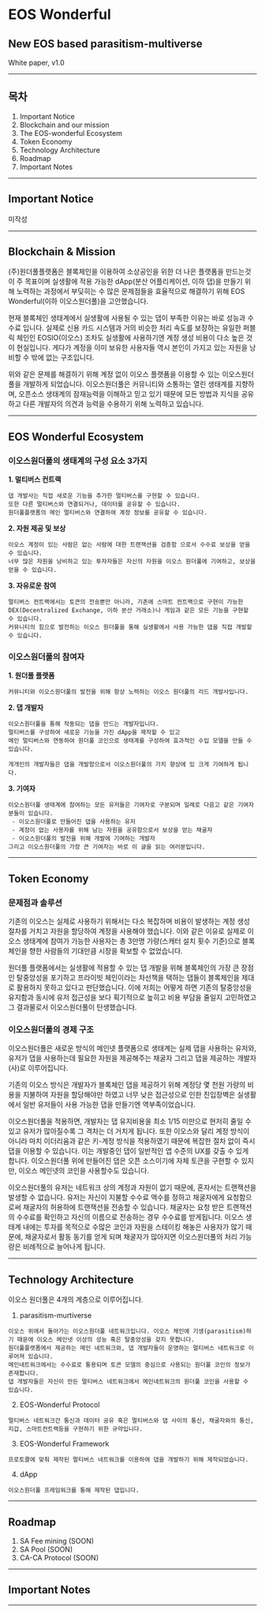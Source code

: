EOS Wonderful
==============
## New EOS based parasitism-multiverse
White paper, v1.0
- - -

목차
---
1. Important Notice
2. Blockchain and our mission
2. The EOS-wonderful Ecosystem
3. Token Economy
4. Technology Architecture
5. Roadmap
6. Important Notes
- - -  

Important Notice
----------------
미작성
- - -  
Blockchain & Mission
--------------------------
(주)원더풀플랫폼은 블록체인을 이용하여 소상공인을 위한 더 나은 플랫폼을 만드는것이 주 목표이며 실생활에 적용 가능한 dApp(분산 어플리케이션, 이하 댑)을 만들기 위해 노력하는 과정에서 부딪히는 수 많은 문제점들을 효율적으로 해결하기 위해 EOS Wonderful(이하 이오스원더풀)을 고안했습니다.  

현재 블록체인 생태계에서 실생활에 사용될 수 있는 댑이 부족한 이유는 바로 성능과 수수료 입니다. 실제로 신용 카드 시스템과 거의 비슷한 처리 속도를 보장하는 유일한 퍼블릭 체인인 EOSIO(이오스) 조차도 실생활에 사용하기엔 계정 생성 비용이 다소 높은 것이 현실입니다. 게다가 계정을 이미 보유한 사용자들 역시 본인이 가지고 있는 자원을 낭비할 수 밖에 없는 구조입니다.   

위와 같은 문제를 해결하기 위해 계정 없이 이오스 플랫폼을 이용할 수 있는 이오스원더풀을 개발하게 되었습니다. 이오스원더풀은 커뮤니티와 소통하는 열린 생태계를 지향하며, 오픈소스 생태계의 잠재능력을 이해하고 믿고 있기 때문에 모든 방법과 지식을 공유하고 다른 개발자의 의견과 능력을 수용하기 위해 노력하고 있습니다.  

- - -
EOS Wonderful Ecosystem
---------------------------
### 이오스원더풀의 생태계의 구성 요소 3가지  

**1. 멀티버스 컨트랙**  
```
댑 개발사는 직접 새로운 기능을 추가한 멀티버스를 구현할 수 있습니다.  
또한 다른 멀티버스와 연결되거나, 데이터를 공유할 수 있습니다.   
원더풀플랫폼의 메인 멀티버스와 연결하여 계정 정보를 공유할 수 있습니다.
```  


**2. 자원 제공 및 보상**  
```
이오스 계정이 있는 사람은 없는 사람에 대한 트랜잭션을 검증함 으로서 수수료 보상을 얻을 수 있습니다.  
너무 많은 자원을 낭비하고 있는 투자자들은 자신의 자원을 이오스 원더풀에 기여하고, 보상을 얻을 수 있습니다.
```  


**3. 자유로운 참여**  
```
멀티버스 컨트랙에서는 토큰의 전송뿐만 아니라, 기존에 스마트 컨트랙으로 구현이 가능한 DEX(Decentralized Exchange, 이하 분산 거래소)나 게임과 같은 모든 기능을 구현할 수 있습니다.  
커뮤니티의 힘으로 발전하는 이오스 원더풀을 통해 실생활에서 사용 가능한 댑을 직접 개발할 수 있습니다.
```  

### 이오스원더풀의 참여자
**1. 원더풀 플랫폼**  
```
커뮤니티와 이오스원더풀의 발전을 위해 항상 노력하는 이오스 원더풀의 리드 개발사입니다.  
```
**2. 댑 개발자** 
```
이오스원더풀을 통해 작동되는 댑을 만드는 개발자입니다.  
멀티버스를 구성하여 새로운 기능을 가진 dApp을 제작할 수 있고  
메인 멀티버스와 연동하여 원더풀 코인으로 생태계를 구성하여 효과적인 수입 모델을 만들 수 있습니다.  

개개인의 개발자들은 댑을 개발함으로서 이오스원더풀의 가치 향상에 있 크게 기여하게 됩니다.
```
**3. 기여자** 
```
이오스원더풀 생태계에 참여하는 모든 유저들은 기여자로 구분되며 일례로 다음고 같은 기여자 분들이 있습니다.  
 - 이오스원더풀로 만들어진 댑을 사용하는 유저
 - 계정이 없는 사용자를 위해 남는 자원을 공유함으로서 보상을 얻는 채굴자  
 - 이오스원더풀의 발전을 위해 개발에 기여하는 개발자
그리고 이오스원더풀의 가장 큰 기여자는 바로 이 글을 읽는 여러분입니다.
```


- - -  

Token Economy
-------------
### 문제점과 솔루션
기존의 이오스는 실제로 사용하기 위해서는 다소 복잡하며 비용이 발생하는 계정 생성 절차를 거치고 자원을 할당하여 계정을 사용해야 했습니다. 이와 같은 이유로 실제로 이오스 생태계에 참여가 가능한 사용자는 총 3만명 가량(스캐터 설치 횟수 기준)으로 블록체인을 향한 사람들의 기대만큼 시장을 확보할 수 없었습니다.  

원더풀 플랫폼에서는 실생활에 적용할 수 있는 댑 개발을 위해 블록체인의 가장 큰 장점인 탈중앙성을 포기하고 프라이빗 체인이라는 차선책을 택하는 댑들이 블록체인을 제대로 활용하지 못하고 있다고 판단했습니다. 이에 저희는 어떻게 하면 기존의 탈중앙성을 유지함과 동시에 유저 접근성을 보다 획기적으로 높히고 비용 부담을 줄일지 고민하였고 그 결과물로서 이오스원더풀이 탄생했습니다.  

### 이오스원더풀의 경제 구조
이오스원더풀은 새로운 방식의 메인넷 플랫폼으로 생태계는 실제 댑을 사용하는 유저와, 유저가 댑을 사용하는데 필요한 자원을 제공해주는 채굴자 그리고 댑을 제공하는 개발자(사)로 이루어집니다.

기존의 이오스 방식은 개발자가 블록체인 댑을 제공하기 위해 계정당 몇 천원 가량의 비용을 지불하여 자원을 할당해야만 하였고 너무 낮은 접근성으로 인한 진입장벽은 실생활에서 일반 유저들이 사용 가능한 댑을 만들기엔 역부족이었습니다.

이오스원더풀을 적용하면, 개발자는 댑 유지비용을 최소 1/15 미만으로 현저히 줄일 수 있고 유저가 많아질수록 그 격차는 더 거치게 됩니다. 또한 이오스와 달리 계정 방식이 아니라 마치 이더리움과 같은 키-계정 방식을 적용하였기 때문에 복잡한 절차 없이 즉시 댑을 이용할 수 있습니다. 이는 개발중인 댑이 일반적인 앱 수준의 UX를 갖출 수 있게 합니다. 이오스원더풀 위에 만들어진 댑은 오픈 소스이기에 자체 토큰을 구현할 수 있지만, 이오스 메인넷의 코인을 사용할수도 있습니다.

이오스원더풀의 유저는 네트워크 상의 계정과 자원이 없기 때문에, 혼자서는 트랜잭션을 발생할 수 없습니다. 유저는 자신이 지불할 수수료 액수를 정하고 채굴자에게 요청함으로써 채굴자의 허용하에 트랜잭션을 전송할 수 있습니다. 채굴자는 요청 받은 트랜잭션의 수수료를 확인하고 자신의 이름으로 전송하는 경우 수수료를 받게됩니다. 이오스 생태계 내에는 투자를 목적으로 수많은 코인과 자원을 스테이킹 해놓은 사용자가 많기 때문에, 채굴자로서 활동 동기를 얻게 되며 채굴자가 많아지면 이오스원더풀의 처리 가능량은 비례적으로 늘어나게 됩니다.  

- - -  

Technology Architecture
-----------------------

이오스 원더풀은 4개의 계층으로 이루어집니다.  
1. parasitism-murtiverse
```
이오스 위에서 돌아가는 이오스원더풀 네트워크입니다. 이오스 체인에 기생(parasitism)하기 때문에 이오스 메인넷 이상의 성능 혹은 탈중앙성을 갖지 못합니다.  
원더풀플랫폼에서 제공하는 메인 네트워크와, 댑 개발자들이 운영하는 멀티버스 네트워크로 이루어져 있습니다.  
메인네트워크에서는 수수료로 통용되며 토큰 모델의 중심으로 사용되는 원더풀 코인의 정보가 존재합니다.  
댑 개발자들은 자신이 만든 멀티버스 네트워크에서 메인네트워크의 원더풀 코인을 사용할 수 있습니다.  
```
2. EOS-Wonderful Protocol
```
멀티버스 네트워크간 통신과 데이터 공유 혹은 멀티버스와 댑 사이의 통신, 채굴자와의 통신, 지갑, 스마트컨트랙등을 구현하기 위한 규약입니다.
```
3. EOS-Wonderful Framework
```
프로토콜에 맞춰 제작된 멀티버스 네트워크를 이용하여 댑을 개발하기 위해 제작되었습니다.
```
4. dApp
```
이오스원더풀 프레임워크를 통해 제작된 댑입니다. 
```

- - -  

Roadmap
-------
1. SA Fee mining (SOON)
2. SA Pool (SOON)
3. CA-CA Protocol (SOON)
- - -  

Important Notes
---------------


- - -  

